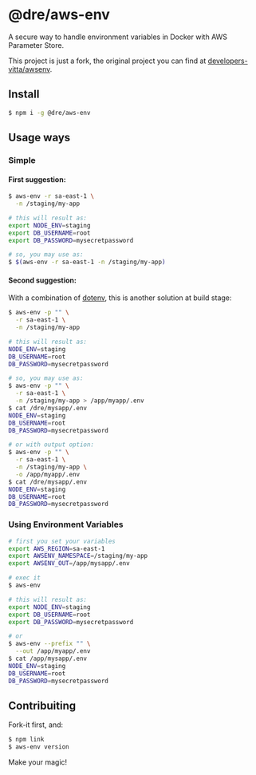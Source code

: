 # @dre/aws-env

A secure way to handle environment variables in Docker with AWS Parameter Store.

This project is just a fork, the original project you can find at [developers-vitta/awsenv](https://github.com/developers-vitta/awsenv).

## Install

```bash
$ npm i -g @dre/aws-env
```

## Usage ways

### Simple

#### First suggestion:

```bash
$ aws-env -r sa-east-1 \
  -n /staging/my-app

# this will result as:
export NODE_ENV=staging
export DB_USERNAME=root
export DB_PASSWORD=mysecretpassword

# so, you may use as:
$ $(aws-env -r sa-east-1 -n /staging/my-app)
```

#### Second suggestion:

With a combination of [dotenv](https://www.npmjs.com/package/dotenv), this is another solution at build stage:

```bash
$ aws-env -p "" \
  -r sa-east-1 \
  -n /staging/my-app

# this will result as:
NODE_ENV=staging
DB_USERNAME=root
DB_PASSWORD=mysecretpassword

# so, you may use as:
$ aws-env -p "" \
  -r sa-east-1 \
  -n /staging/my-app > /app/myapp/.env
$ cat /dre/mysapp/.env
NODE_ENV=staging
DB_USERNAME=root
DB_PASSWORD=mysecretpassword

# or with output option:
$ aws-env -p "" \
  -r sa-east-1 \
  -n /staging/my-app \
  -o /app/myapp/.env
$ cat /dre/mysapp/.env
NODE_ENV=staging
DB_USERNAME=root
DB_PASSWORD=mysecretpassword
```

### Using Environment Variables

```bash
# first you set your variables
export AWS_REGION=sa-east-1
export AWSENV_NAMESPACE=/staging/my-app
export AWSENV_OUT=/app/mysapp/.env

# exec it
$ aws-env

# this will result as:
export NODE_ENV=staging
export DB_USERNAME=root
export DB_PASSWORD=mysecretpassword

# or
$ aws-env --prefix "" \
  --out /app/myapp/.env
$ cat /app/mysapp/.env
NODE_ENV=staging
DB_USERNAME=root
DB_PASSWORD=mysecretpassword
```

## Contribuiting

Fork-it first, and:

```bash
$ npm link
$ aws-env version
```

Make your magic!
